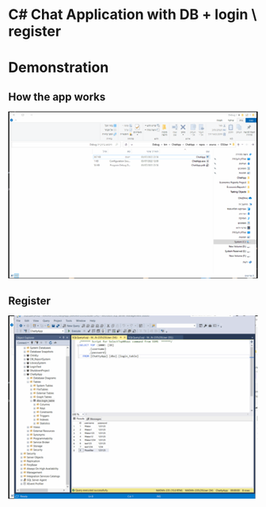 # C# Chat Application with DB + login \ register

<h1>Demonstration</h1>
<h2>How the app works</h2>
<img src="Demo.gif">
<h2>Register</h2>
<img src="RegisterDemo.gif">
